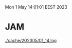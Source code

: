 Mon  1 May 14:01:01 EEST 2023
# JAM
<a href='./cache/202305/01_14.log'>./cache/202305/01_14.log</a>
